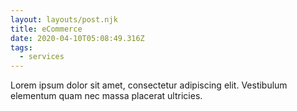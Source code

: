 ```yaml
---
layout: layouts/post.njk
title: eCommerce
date: 2020-04-10T05:08:49.316Z
tags:
  - services
---
```

Lorem ipsum dolor sit amet, consectetur adipiscing elit. Vestibulum elementum quam nec massa placerat ultricies.